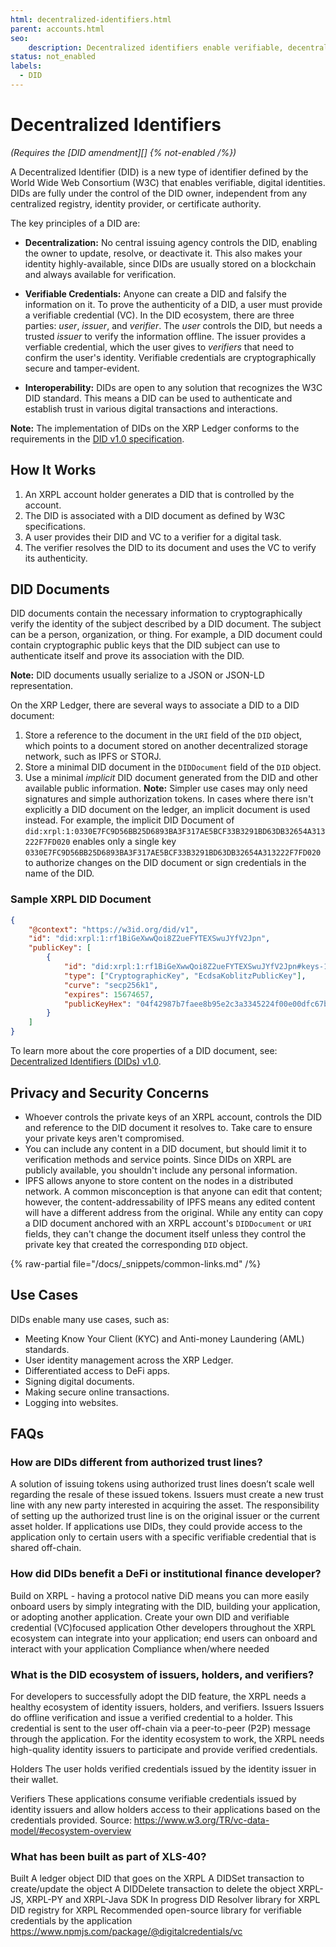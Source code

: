 ```yaml
---
html: decentralized-identifiers.html
parent: accounts.html
seo:
    description: Decentralized identifiers enable verifiable, decentralized digital identities.
status: not_enabled
labels:
  - DID
---
```

# Decentralized Identifiers

_(Requires the [DID amendment][] {% not-enabled /%})_

A Decentralized Identifier (DID) is a new type of identifier defined by the World Wide Web Consortium (W3C) that enables verifiable, digital identities. DIDs are fully under the control of the DID owner, independent from any centralized registry, identity provider, or certificate authority.

The key principles of a DID are:

- **Decentralization:** No central issuing agency controls the DID, enabling the owner to update, resolve, or deactivate it. This also makes your identity highly-available, since DIDs are usually stored on a blockchain and always available for verification.

- **Verifiable Credentials:** Anyone can create a DID and falsify the information on it. To prove the authenticity of a DID, a user must provide a verifiable credential (VC). In the DID ecosystem, there are three parties: _user_, _issuer_, and _verifier_. The _user_ controls the DID, but needs a trusted _issuer_ to verify the information offline. The issuer provides a verfiable credential, which the user gives to _verifiers_ that need to confirm the user's identity. Verifiable credentials are cryptographically secure and tamper-evident.

- **Interoperability:** DIDs are open to any solution that recognizes the W3C DID standard. This means a DID can be used to authenticate and establish trust in various digital transactions and interactions.

**Note:** The implementation of DIDs on the XRP Ledger conforms to the requirements in the [DID v1.0 specification](https://www.w3.org/TR/did-core/).


## How It Works

1. An XRPL account holder generates a DID that is controlled by the account.
2. The DID is associated with a DID document as defined by W3C specifications.
3. A user provides their DID and VC to a verifier for a digital task.
4. The verifier resolves the DID to its document and uses the VC to verify its authenticity.


## DID Documents

DID documents contain the necessary information to cryptographically verify the identity of the subject described by a DID document. The subject can be a person, organization, or thing. For example, a DID document could contain cryptographic public keys that the DID subject can use to authenticate itself and prove its association with the DID.

**Note:** DID documents usually serialize to a JSON or JSON-LD representation.

On the XRP Ledger, there are several ways to associate a DID to a DID document:

1. Store a reference to the document in the `URI` field of the `DID` object, which points to a document stored on another decentralized storage network, such as IPFS or STORJ.
2. Store a minimal DID document in the `DIDDocument` field of the `DID` object.
3. Use a minimal _implicit_ DID document generated from the DID and other available public information.
    **Note:** Simpler use cases may only need signatures and simple authorization tokens. In cases where there isn't explicitly a DID document on the ledger, an implicit document is used instead. For example, the implicit DID Document of `did:xrpl:1:0330E7FC9D56BB25D6893BA3F317AE5BCF33B3291BD63DB32654A313222F7FD020` enables only a single key `0330E7FC9D56BB25D6893BA3F317AE5BCF33B3291BD63DB32654A313222F7FD020` to authorize changes on the DID document or sign credentials in the name of the DID.


### Sample XRPL DID Document

```json
{
    "@context": "https://w3id.org/did/v1",
    "id": "did:xrpl:1:rf1BiGeXwwQoi8Z2ueFYTEXSwuJYfV2Jpn",
    "publicKey": [
        {
            "id": "did:xrpl:1:rf1BiGeXwwQoi8Z2ueFYTEXSwuJYfV2Jpn#keys-1",
            "type": ["CryptographicKey", "EcdsaKoblitzPublicKey"],
            "curve": "secp256k1",
            "expires": 15674657,
            "publicKeyHex": "04f42987b7faee8b95e2c3a3345224f00e00dfc67ba882..."
        }
    ]
}
```

To learn more about the core properties of a DID document, see: [Decentralized Identifiers (DIDs) v1.0](https://www.w3.org/TR/did-core/#core-properties).


## Privacy and Security Concerns

- Whoever controls the private keys of an XRPL account, controls the DID and reference to the DID document it resolves to. Take care to ensure your private keys aren't compromised.
- You can include any content in a DID document, but should limit it to verification methods and service points. Since DIDs on XRPL are publicly available, you shouldn't include any personal information.
- IPFS allows anyone to store content on the nodes in a distributed network. A common misconception is that anyone can edit that content; however, the content-addressability of IPFS means any edited content will have a different address from the original. While any entity can copy a DID document anchored with an XRPL account's `DIDDocument` or `URI` fields, they can't change the document itself unless they control the private key that created the corresponding `DID` object.

{% raw-partial file="/docs/_snippets/common-links.md" /%}


## Use Cases

DIDs enable many use cases, such as:

- Meeting Know Your Client (KYC) and Anti-money Laundering (AML) standards.
- User identity management across the XRP Ledger.
- Differentiated access to DeFi apps.
- Signing digital documents.
- Making secure online transactions.
- Logging into websites.


## FAQs

### How are DIDs different from authorized trust lines?

A solution of issuing tokens using authorized trust lines doesn’t scale well regarding the resale of these issued tokens. Issuers must create a new trust line with any new party interested in acquiring the asset. The responsibility of setting up the authorized trust line is on the original issuer or the current asset holder.
If applications use DIDs, they could provide access to the application only to certain users with a specific verifiable credential that is shared off-chain.

### How did DIDs benefit a DeFi or institutional finance developer?

Build on XRPL - having a protocol native DiD means you can more easily onboard users by simply integrating with the DID, building your application, or adopting another application.
Create your own DID and verifiable credential (VC)focused application
Other developers throughout the XRPL ecosystem can integrate into your application; end users can onboard and interact with your application
Compliance when/where needed

### What is the DID ecosystem of issuers, holders, and verifiers?

For developers to successfully adopt the DID feature, the XRPL needs a healthy ecosystem of identity issuers, holders, and verifiers. 
Issuers
Issuers do offline verification and issue a verified credential to a holder. This credential is sent to the user off-chain via a peer-to-peer (P2P) message through the application. For the identity ecosystem to work, the XRPL needs high-quality identity issuers to participate and provide verified credentials.    

Holders
The user holds verified credentials issued by the identity issuer in their wallet. 

Verifiers 
These applications consume verifiable credentials issued by identity issuers and allow holders access to their applications based on the credentials provided.
Source: https://www.w3.org/TR/vc-data-model/#ecosystem-overview


### What has been built as part of XLS-40?

Built
A ledger object DID that goes on the XRPL 
A DIDSet transaction to create/update the object
A DIDDelete transaction to delete the object
XRPL-JS, XRPL-PY and XRPL-Java SDK
In progress
DID Resolver library for XRPL
DID registry for XRPL
Recommended open-source library for verifiable credentials by the application
https://www.npmjs.com/package/@digitalcredentials/vc